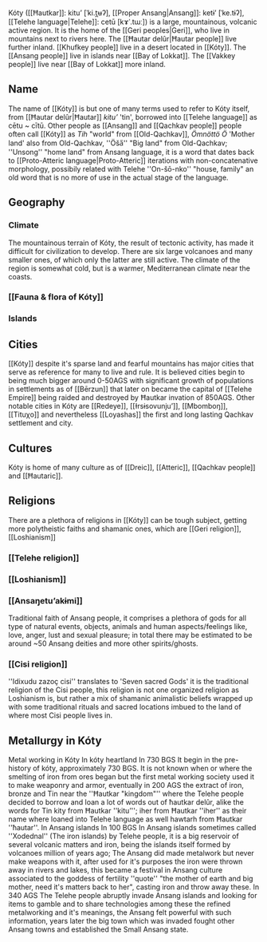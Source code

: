 Kóty ([[Ħautkar]]: kitu’ \[ˈki.t̪ʉʔ], [[Proper Ansang|Ansang]]: ketɨʼ \[ˈke.tɨʔ], [[Telehe language|Telehe]]: cetū \[kɤˈ.tɯː]) is a large, mountainous, volcanic active region. It is the home of the [[Geri peoples|Geri]], who live in mountains next to rivers here. The [[Ħautar delûr|Ħautar people]] live further inland. [[Khufkey people]] live in a desert located in [[Kóty]]. The [[Ansang people]] live in islands near [[Bay of Lokkat]]. The [[Vakkey people]] live near [[Bay of Lokkat]] more inland.

## Name
The name of [[Kóty]] is but one of many terms used to refer to Kóty itself, from [[Ħautar delûr|Ħautar]] *kitu’* 'tin', borrowed into [[Telehe language]] as cētu ~ cītū. Other people as [[Ansang]] and [[Qachkav people]] people often call [[Kóty]] as *Tih* "world" from [[Old-Qachkav]], *Ömnöttö Ö* 'Mother land' also from Old-Qachkav, ''Öša̋'' "Big land" from Old-Qachkav; ''Unsong'' "home land" from Ansang language, it is a word that dates back to [[Proto-Atteric language|Proto-Atteric]] iterations with non-concatenative morphology, possibily related with Telehe ''On-šō-nko'' "house, family" an old word that is no more of use in the actual stage of the language.

## Geography

### Climate
The mountainous terrain of Kóty, the result of tectonic activity, has made it difficult for civilization to develop. There are six large volcanoes and many smaller ones, of which only the latter are still active.
The climate of the region is somewhat cold, but is a warmer, Mediterranean climate near the coasts.

### [[Fauna & flora of Kóty]]

### Islands

## Cities
 [[Kóty]] despite it's sparse land and fearful mountains has major cities that serve as reference for many to live and rule. It is believed cities begin to being much bigger around 0-50AGS with significant growth of populations in settlements as of [[Bērzun]] that later on became the capital of [[Telehe Empire]] being raided and destroyed by Ħautkar invation of 850AGS. Other notable cities in Kóty are [[Redeye]], [[Ɨrsɨsovunju’]], [[Mbomboŋ]], [[Tituχo]] and nevertheless [[Loyashas]] the first and long lasting Qachkav settlement and city.

## Cultures
Kóty is home of many culture as of [[Dreic]], [[Atteric]], [[Qachkav people]] and [[Ħautaric]].

## Religions
There are a plethora of religions in [[Kóty]] can be tough subject, getting more polytheistic faiths and shamanic ones, which are [[Geri religion]], [[Loshianism]]

### [[Telehe religion]]

### [[Loshianism]]

### [[Ansaŋetuʼakɨmi]]
Traditional faith of Ansang people, it comprises a plethora of gods for all type of natural events, objects, animals and human aspects/feelings like, love, anger, lust and sexual pleasure; in total there may be estimated to be around ~50 Ansang deities and more other spirits/ghosts.

### [[Cisi religion]]
''Idixudu zazoç cisi'' translates to 'Seven sacred Gods' it is the traditional religion of the Cisi people, this religion is not one organized religion as Loshianism is, but rather a mix of shamanic animalistic beliefs wrapped up with some traditional rituals and sacred locations imbued to the land of where most Cisi people lives in.

## Metallurgy in Kóty
Metal working in Kóty In kóty heartland In 730 BGS It begin in the pre-history of kóty, approximately 730 BGS. It is not known when or where the smelting of iron from ores began but the first metal working society used it to make weaponry and armor, eventually in 200 AGS the extract of iron, bronze and Tin near the ''Ħautkar "kingdom"''  where the Telehe people decided to borrow and loan a lot of words out of ħautkar delûr, alike the words for Tin kity from Ħautkar ''kitu’''; iher from Ħautkar ''iher'' as their name where loaned into Telehe language as well hawtarh from Ħautkar ''ħautar''. In Ansang islands In 100 BGS In Ansang islands sometimes called ''Xodednal'' (The iron islands) by Telehe people, it is a big reservoir of several volcanic matters and iron, being the islands itself formed by volcanoes million of years ago; The Ansang did made metalwork but never make weapons with it, after used for it's purposes the iron were thrown away in rivers and lakes, this became a festival in Ansang culture associated to the goddess of fertility ''quote'' "the mother of earth and big mother, need it's matters back to her", casting iron and throw away these. In 340 AGS The Telehe people abruptly invade Ansang islands and looking for items to gamble and to share technologies among these the refined metalworking and it's meanings, the Ansang felt powerful with such information, years later the big town which was invaded fought other Ansang towns and established the Small Ansang state.